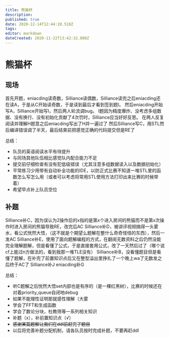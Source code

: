 ```yaml
---
title: 熊猫杯
description: 
published: true
date: 2020-12-14T12:44:28.518Z
tags: 
editor: markdown
dateCreated: 2020-11-22T13:42:32.880Z
---
```


# 熊猫杯
## 现场
首先开题，eniacding读奇数，Silliance读偶数，Silliance读完之后eniacding还在读A，于是从C开始读奇数，于是读到最后才看到签到题I。
然后eniacding开始写A，Silliance开始写I，然后两人轮流调bug。
I题因为精度爆炸、没考虑多组数据、没有换行、没有初始化贡献了4次罚时，Silliance应当好好反思。
在两人反复阅读并理解H题意之后eniacding写出了H并一遍过了
然后Silliance写C，用STL然后编译错误调了半天，最后结束前把感觉正确的代码提交但是RE了

总结：
- 队员的英语阅读水平有待提升
- 与同场其他队伍相比感觉队内配合能力不足
- 提交前仔细检查有没有犯低级错误（尤其注意多组数据读入以及数据初始化）
- 平常练习少用带有自动补全功能的IDE，以防正式比赛不知道一堆STL里的函数怎么写怎么用（或者可以考虑将常用STL使用方法打印出来比赛的时候带着）
- 希望早点补上队员空位

## 补题
Silliance补C，因为误认为2操作后的x指的是第x个进入房间的熊猫而不是第x次操作时进入房间的熊猫导致RE，改完后AC
Silliance补D，被讲评视频搞得一头雾水，看公式恍然大悟，（这不就是个期望么题解在整什么奇奇怪怪的东西），然后一发AC
Silliance补E，使用了面向题解编程的方式，在翻阅无数资料之后仍然没能完全理解题解，但是看懂了公式，于是直接套用公式，改了一天然后过了（哪个说cf上能过n方做法的，看到我那一堆TLE没有）
Silliance补B，没看懂题目但是看懂了题解，在补完了前置知识点后又在整型溢出里挣扎了一个晚上wa了无数发之后终于AC了
Silliance补J
eniacding补G


总结：
- 听C题解之后恍然大悟set内部也是有序的（是一棵红黑树），比赛的时候还在对着priority_queue自闭地debug
- 如果不能理性证明那就感性理解（大雾
- 学会了FFT和生成函数
- 学会了数论分块，杜教筛等一系列相关知识
- 补题（x），补前置知识点（√）
- ~~感谢某篇题解让我们在ddl前赶完了题目~~
- 以后将完善补题分配机制，请各队员按时完成补题，不要再赶ddl
